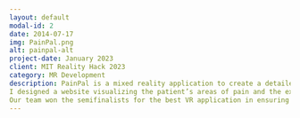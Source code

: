 ```yaml
---
layout: default
modal-id: 2
date: 2014-07-17
img: PainPal.png
alt: painpal-alt
project-date: January 2023
client: MIT Reality Hack 2023
category: MR Development
description: PainPal is a mixed reality application to create a detailed visualization of the user’s pain points, allowing them to see exactly where and how your body is affected. With this information, PainPal suggests personalized exercises and stretches tailored to their specific needs, helping them to reduce pain and improve their overall well-being. 
I designed a website visualizing the patient’s areas of pain and the expected healing period accompanying the main PainPal application. 
Our team won the semifinalists for the best VR application in ensuring healthy lives and promoting wellbeing for all ages.
---
```

